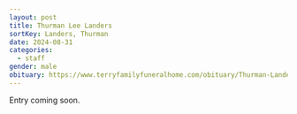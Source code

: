 ```yaml
---
layout: post
title: Thurman Lee Landers
sortKey: Landers, Thurman
date: 2024-08-31
categories:
  - staff
gender: male
obituary: https://www.terryfamilyfuneralhome.com/obituary/Thurman-LandersSr
---
```

E﻿ntry coming soon.